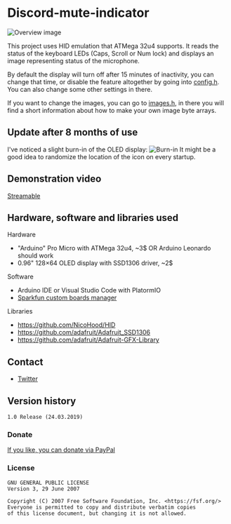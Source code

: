 # Discord-mute-indicator

![Overview image](https://i.imgur.com/zoOTfEr.jpg)

This project uses HID emulation that ATMega 32u4 supports. It reads the status of the keyboard LEDs (Caps, Scroll or Num lock) and displays an image representing status of the microphone.

By default the display will turn off after 15 minutes of inactivity, you can change that time, or disable the feature altogether by going into [config.h](DiscordMuteIndicator/config.h). You can also change some other settings in there.

If you want to change the images, you can go to [images.h](DiscordMuteIndicator/images.h), in there you will find a short information about how to make your own image byte arrays.

## Update after 8 months of use

I've noticed a slight burn-in of the OLED display:
![Burn-in](https://i.imgur.com/culptsc.png)
It might be a good idea to randomize the location of the icon on every startup.

## Demonstration video

[Streamable](https://streamable.com/tyxeh)


## Hardware, software and libraries used
Hardware
- "Arduino" Pro Micro with ATMega 32u4, ~3$ OR Arduino Leonardo should work
- 0.96" 128×64 OLED display with SSD1306 driver, ~2$ 

Software
- Arduino IDE or Visual Studio Code with PlatormIO
- [Sparkfun custom boards manager](https://learn.sparkfun.com/pages/CustomBoardsArduino)

Libraries
- https://github.com/NicoHood/HID
- https://github.com/adafruit/Adafruit_SSD1306
- https://github.com/adafruit/Adafruit-GFX-Library

## Contact
- [Twitter](https://twitter.com/Oxmstr)

## Version history
```
1.0 Release (24.03.2019)
```

### Donate
[If you like, you can donate via PayPal](https://www.paypal.com/cgi-bin/webscr?cmd=_donations&business=SRSZDPQ3PZMK4&item_name=Discord+mute+indicator&currency_code=EUR&source=url)

### License
```
GNU GENERAL PUBLIC LICENSE
Version 3, 29 June 2007

Copyright (C) 2007 Free Software Foundation, Inc. <https://fsf.org/>
Everyone is permitted to copy and distribute verbatim copies
of this license document, but changing it is not allowed.
```
